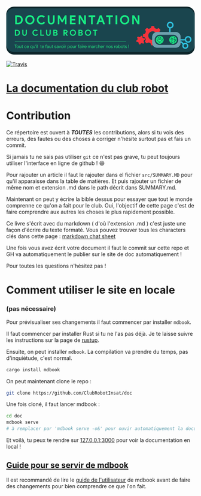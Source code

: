 <!--
<p align="center">
<img src="assets/logo.png">
</p>
-->

<p align="center"><a href="https://clubrobotinsat.github.io/doc/">
  <img src="assets/documentation.png" alt="La documentation du Club Robot" width="700">
</a></p>

[![Travis](https://api.travis-ci.org/ClubRobotInsat/doc.svg?branch=master)](https://travis-ci.org/ClubRobotInsat/doc)
# [La documentation du club robot](https://clubrobotinsat.github.io/doc/)

# Contribution

Ce répertoire est ouvert à ***TOUTES*** les contributions, alors si tu vois des erreurs, des fautes ou des choses à
corriger n'hésite surtout pas et fais un commit.

Si jamais tu ne sais pas utiliser `git` ce n'est pas grave, tu peut toujours utiliser l'interface en ligne de github ! 
:smile:

Pour rajouter un article il faut le rajouter dans el fichier ```src/SUMMARY.MD``` pour qu'il apparaisse dans la table 
de matières. Et puis rajouter un fichier de même nom et extension .md dans le path décrit dans SUMMARY.md.

Maintenant on peut y écrire la bible dessus pour essayer que tout le monde comprenne ce qu'on a fait pour le club. Oui,
l'objectif de cette page c'est de faire comprendre aux autres les choses le plus rapidement possible.

Ce livre s'écrit avec du markdown ( d'où l'extension .md ) c'est juste une façon d'écrire du texte formaté. Vous pouvez
trouver tous les characters clés dans cette page : [markdown chat sheet](https://www.markdownguide.org/cheat-sheet)

Une fois vous avez écrit votre document il faut le commit sur cette repo et GH va automatiquement le publier sur le site
de doc automatiquement !

Pour toutes les questions n'hésitez pas !


<!--Un robot s'occupera de mettre à jour la documentation à chaque commit sur la branche master. 
Non, maintenant, c'est une action de GH><-->


# Comment utiliser le site en locale 
### (pas nécessaire)

Pour prévisualiser ses changements il faut commencer par installer `mdbook`.

Il faut commencer par installer Rust si tu ne l'as pas déjà. Je te laisse suivre les instructions sur la page de
[rustup](https://rustup.rs/).

Ensuite, on peut installer `mdbook`. La compilation va prendre du temps, pas d'inquiétude, c'est normal.

```bash
cargo install mdbook
```

On peut maintenant clone le repo :

```bash
git clone https://github.com/ClubRobotInsat/doc
```

Une fois cloné, il faut lancer mdbook :

```bash
cd doc
mdbook serve
# à remplacer par 'mdbook serve -o&' pour ouvir automatiquement la documentation dans ton navigateur par défaut
```

Et voilà, tu peux te rendre sur [127.0.0.1:3000](http://127.0.0.1:3000) pour voir la documentation en local !

## [Guide pour se servir de mdbook](https://rust-lang-nursery.github.io/mdBook/)

Il est recommandé de lire le [guide de l'utilisateur](https://rust-lang-nursery.github.io/mdBook/) de mdbook avant de faire des changements pour bien comprendre ce que l'on fait.

